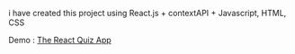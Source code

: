 i have created this project using React.js + contextAPI + Javascript, HTML, CSS

Demo : <a href="https://the-react-quiz.netlify.app/" target="_blank">The React Quiz App</a>
